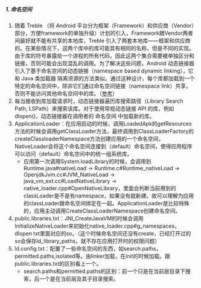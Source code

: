 ##### 1. 命名空间
1. 随着 Treble （将 Android 平台分为框架（Framework）和供应商（Vendor）部分，方便framework的单独升级）计划的引入，Framework跟Vendor两者间最好就不能有共享的本地库，Treble 引入了两套本地库——框架和供应商的。在某些情况下，这两个库中的库可能具有相同的名称，但是不同的实现。由于库的符号暴露给一个进程的所有代码，因此这两个集合需要被单独区分和链接，否则可能会出现混乱的调用。为了解决这些问题，Android 动态链接器引入了基于命名空间的动态链接（namespace based dynamic linking），它和 Java 类加载器 隔离资源的方法类似。通过这种设计，每个库都加载到一个特定的命名空间中，除非它们通过命名空间链接（namespace link）共享，否则不能访问其他命名空间中的库。（[参考](https://jackwish.net/2017/namespace-based-dynamic-linking-chn.html)）
2. 每当接收到库加载请求时，动态链接器遍历库搜索路径（Library Search Path, LSPath）来搜索该库。对于使用常规动态链接 API 的库，例如dlopen()，动态链接器在调用者的 命名空间 中加载新的库。
3. ApplicationLoader：在应用启动的时候，调用LoadedApk的getResources方法的时候会调用getClassLoader方法，最终调用到ClassLoaderFactory的createClassloaderNamespace方法创建应用的一个命名空间，NativeLoader会将这个命名空间连接到（default）命名空间，使得应用程序可以访问（default）命名空间中的统一组系统库。
    - 应用第一次调用System.loadLibrary的时候，会调用到Runtime.java#nativeLoad -> Runtime.c#Runtime_nativeLoad -> OpenjdkJvm.cc#JVM_NativeLoad -> java_vm_ext.cc#LoadNativeLibrary -> native_loader.cpp#OpenNativeLibrary，里面会判断当前用到的classLoader是不是有namespace，如果没有就新建。故可以理解为应用的classLoader跟命名空间绑定在一起。ApplicationLoader是比较特殊的，应用主动调用CreateClassLoaderNamespace创建命名空间。
4. public.libraries.txt：JNI_CreateJavaVM的时候会调用InitializeNativeLoader来初始化native_loader.cpp#g_namespaces，dlopen txt里面对应的so。（这个时候命名空间还没有create，已经打开过的so会保存ld_library_paths，就不存在应用打开时的权限问题）
5. ld.config.txt：配置了一些命名空间的东西，如search.paths，permitted.paths,isolated等。由linker加载，在init的时候加载。跟public.libraries.txt的区别看上一个。
    - search.paths和permitted.paths的区别：前一个只是在当前层目录下搜索，后一个是在当前层及其子目录搜索。
